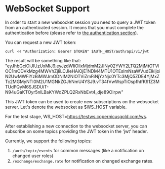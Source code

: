 # WebSocket Support

In order to start a new websocket session you need to query a JWT token from an authenticated session.
It means that you must complete the authentication before 
(please refer to [the authentication section](../authentication.md)).

You can request a new JWT token:

```
curl -H "Authorization: Bearer $TOKEN" $AUTH_HOST/auth/api/v1/jwt
```

The result will be something like that:
"eyJhbGciOiJIUzUxMiJ9.eyJzdWIiOiIxMjdmM2JlNy02YWY2LTQ2MjMtOTVlOC1mODVkMzg4MWVhZjIiLCJleHAiOjE1NDM4MTU1OTEsImNsaWVudElkIjoiN2UwMWFiYzBiMWJmODNlM2NlOTViZmRiNjYzNjc0YTc3MjQ5ZDE4YjMxZTc2MGMyNTI0M2U1MGNkZGJhNmU4YSJ9.vT34fVwWspTiOspfhtfK91Z3MTUdFQyM6SJSDUiT-N94uGaKTOyr5nlLBaKYWdZPLQ2RxNbEvt4_dje89OIrpw"

This JWT token can be used to create new subscriptions on the websocket server.
Let's denote the websocket as $WS_HOST variable.

For the test stage, WS_HOST=https://testws.copernicusgold.com/ws. 

After establishing a new connection to the websocket server, you can subscribe on some topics providing
the JWT token in the 'jwt' header.

Currently, we support the following topics:

1. `/auth/topic/events` for common messages (like a notification on changed user roles)
2. `/exchange/exchange.rate` for notification on changed exchange rates.


